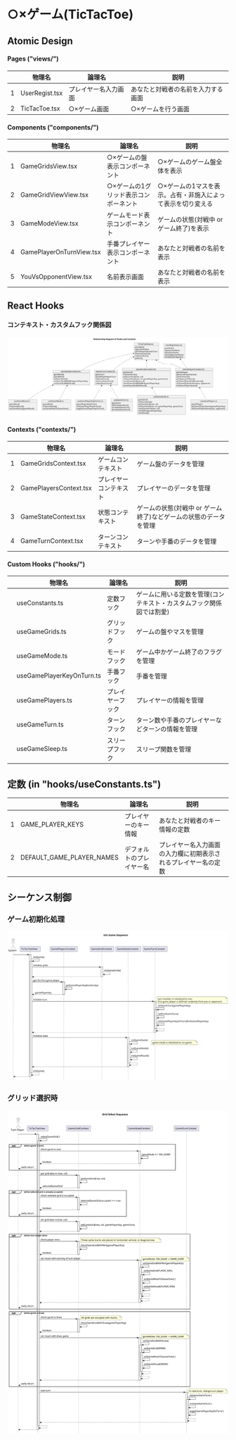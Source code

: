 # ○×ゲーム(TicTacToe)


## Atomic Design
#### Pages ("views/")

|   | 物理名         | 論理名               | 説明                             |
|---|----------------|----------------------|----------------------------------|
| 1 | UserRegist.tsx | プレイヤー名入力画面 | あなたと対戦者の名前を入力する画面 |
| 2 | TicTacToe.tsx  | ○×ゲーム画面         | ○×ゲームを行う画面                 |


#### Components ("components/")

|   | 物理名                   | 論理名                                | 説明                                                        |
|---|--------------------------|---------------------------------------|-------------------------------------------------------------|
| 1 | GameGridsView.tsx        | ○×ゲームの盤表示コンポーネント        | ○×ゲームのゲーム盤全体を表示                                |
| 2 | GameGridViewView.tsx     | ○×ゲームの1グリッド表示コンポーネント | ○×ゲームの1マスを表示。占有・非施入によって表示を切り変える |
| 3 | GameModeView.tsx         | ゲームモード表示コンポーネント        | ゲームの状態(対戦中 or ゲーム終了)を表示                                  |
| 4 | GamePlayerOnTurnView.tsx | 手番プレイヤー表示コンポーネント      | あなたと対戦者の名前を表示                                  |
| 5 | YouVsOpponentView.tsx    | 名前表示画面                          | あなたと対戦者の名前を表示                                  |

## React Hooks

#### コンテキスト・カスタムフック関係図

![hook diagram](md/hooks-contexts-relationship-diagram.svg)

#### Contexts ("contexts/")

|   | 物理名                 | 論理名                 | 説明                                                             |
|---|------------------------|------------------------|------------------------------------------------------------------|
| 1 | GameGridsContext.tsx   | ゲームコンテキスト     | ゲーム盤のデータを管理                                           |
| 2 | GamePlayersContext.tsx | プレイヤーコンテキスト | プレイヤーのデータを管理                                         |
| 3 | GameStateContext.tsx   | 状態コンテキスト       | ゲームの状態(対戦中 or ゲーム終了)などゲームの状態のデータを管理 |
| 4 | GameTurnContext.tsx    | ターンコンテキスト     | ターンや手番のデータを管理                           |


#### Custom Hooks ("hooks/")

|   | 物理名                    | 論理名           | 説明                                                                 |
|---|---------------------------|------------------|----------------------------------------------------------------------|
|   | useConstants.ts           | 定数フック       | ゲームに用いる定数を管理(コンテキスト・カスタムフック関係図では割愛) |
|   | useGameGrids.ts           | グリッドフック   | ゲームの盤やマスを管理                                               |
|   | useGameMode.ts            | モードフック     | ゲーム中かゲーム終了のフラグを管理                                   |
|   | useGamePlayerKeyOnTurn.ts | 手番フック       | 手番を管理                                                           |
|   | useGamePlayers.ts         | プレイヤーフック | プレイヤーの情報を管理                                               |
|   | useGameTurn.ts            | ターンフック     | ターン数や手番のプレイヤーなどターンの情報を管理                     |
|   | useGameSleep.ts           | スリープフック   | スリープ関数を管理                                                   |


## 定数 (in "hooks/useConstants.ts")

|   | 物理名            | 論理名                   | 説明                                                     |
|---|-------------------|--------------------------|----------------------------------------------------------|
| 1 | GAME_PLAYER_KEYS  | プレイヤーのキー情報     | あなたと対戦者のキー情報の定数                           |
| 2 | DEFAULT_GAME_PLAYER_NAMES | デフォルトのプレイヤー名 | プレイヤー名入力画面の入力欄に初期表示されるプレイヤー名の定数 |

## シーケンス制御

### ゲーム初期化処理

![initGame sequence](md/init-game-sequence.svg)

### グリッド選択時

![selectGameGrid sequence](md/grid-select-sequence.svg)

